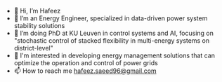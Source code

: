 - 👋 Hi, I’m Hafeez
- 👀 I’m an Energy Engineer, specialized in data-driven power system stability solutions  
- 🌱 I’m doing PhD at KU Leuven in control systems and AI, focusing on "stochastic control of stacked flexibility in multi-energy systems on district-level" 
- 💞️ I'm interested in developing energy management solutions that can  optimize the operation and control of power grids 
- 📫 How to reach me hafeez.saeed96@gmail.com

<!---
hafeezSaeed96/hafeezSaeed96 is a ✨ special ✨ repository because its `README.md` (this file) appears on your GitHub profile.
You can click the Preview link to take a look at your changes.
--->
